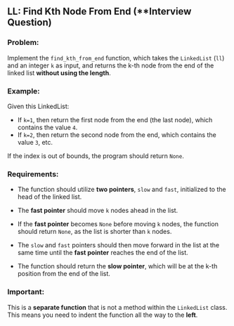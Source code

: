 ## LL: Find Kth Node From End (\*\*Interview Question)

### Problem:

Implement the `find_kth_from_end` function, which takes the `LinkedList` (`ll`) and an integer `k` as input, and returns the k-th node from the end of the linked list **without using the length**.

### Example:

Given this LinkedList:

- If `k=1`, then return the first node from the end (the last node), which contains the value `4`.
- If `k=2`, then return the second node from the end, which contains the value `3`, etc.

If the index is out of bounds, the program should return `None`.

### Requirements:

- The function should utilize **two pointers**, `slow` and `fast`, initialized to the head of the linked list.
- The **fast pointer** should move `k` nodes ahead in the list.
- If the **fast pointer** becomes `None` before moving `k` nodes, the function should return `None`, as the list is shorter than `k` nodes.

- The `slow` and `fast` pointers should then move forward in the list at the same time until the **fast pointer** reaches the end of the list.
- The function should return the **slow pointer**, which will be at the k-th position from the end of the list.

### Important:

This is a **separate function** that is not a method within the `LinkedList` class. This means you need to indent the function all the way to the **left**.
